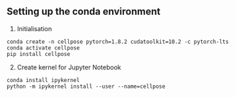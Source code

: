 ## Setting up the conda environment
1. Initialisation
```
conda create -n cellpose pytorch=1.8.2 cudatoolkit=10.2 -c pytorch-lts
conda activate cellpose
pip install cellpose
```
2. Create kernel for Jupyter Notebook
```
conda install ipykernel
python -m ipykernel install --user --name=cellpose
```
